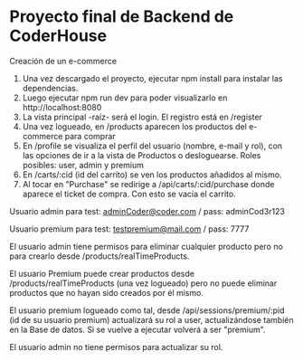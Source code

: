 # Proyecto final de Backend de CoderHouse
Creación de un e-commerce
1) Una vez descargado el proyecto, ejecutar npm install para instalar las dependencias.
2) Luego ejecutar npm run dev para poder visualizarlo en http://localhost:8080
3) La vista principal -raíz- será el login. El registro está en /register
4) Una vez logueado, en /products aparecen los productos del e-commerce para comprar
5) En /profile se visualiza el perfil del usuario (nombre, e-mail y rol), con las opciones de ir a la vista de Productos o desloguearse. Roles posibles: user, admin y premium
6) En /carts/:cid (id del carrito) se ven los productos añadidos al mismo.
7) Al tocar en "Purchase" se redirige a /api/carts/:cid/purchase donde aparece el ticket de compra. Con esto se vacía el carrito.

Usuario admin para test: adminCoder@coder.com / pass: adminCod3r123


Usuario premium para test: testpremium@mail.com / pass: 7777


El usuario admin tiene permisos para eliminar cualquier producto pero no para crearlo desde /products/realTimeProducts.


El usuario Premium puede crear productos desde /products/realTimeProducts (una vez logueado) pero no puede eliminar productos que no hayan sido creados por él mismo.


El usuario premium logueado como tal, desde /api/sessions/premium/:pid (id de su usuario premium) actualizará su rol a user, actualizándose también en la Base de datos. Si se vuelve a ejecutar volverá a ser "premium".


El usuario admin no tiene permisos para actualizar su rol.

